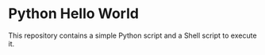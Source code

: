 # Python Hello World

This repository contains a simple Python script and a Shell script to execute it.
